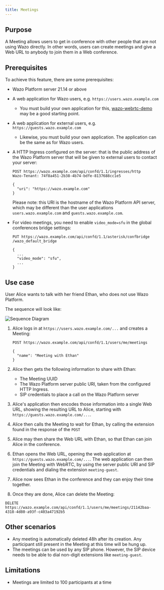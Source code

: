 ```yaml
---
title: Meetings
---
```


## Purpose

A Meeting allows users to get in conference with other people that are not using Wazo
directly. In other words, users can create meetings and give a Web URL to anybody to
join them in a Web conference.

## Prerequisites

To achieve this feature, there are some prerequisites:

* Wazo Platform server 21.14 or above
* A web application for Wazo users, e.g. `https://users.wazo.example.com`
  * You must build your own application for this,
  [wazo-webrtc-demo](https://github.com/wazo-platform/wazo-webrtc-demo) may be a good starting
  point.
* A web application for external users, e.g. `https://guests.wazo.example.com`
  * Likewise, you must build your own application. The application can be the same as for Wazo
  users.
* A HTTP Ingress configured on the server: that is the public address of the Wazo Platform server
  that will be given to external users to contact your server:
  
  ```http
  POST https://wazo.example.com/api/confd/1.1/ingresses/http
  Wazo-Tenant: 74f8a451-2b38-4b74-bdfe-8137688cc1e5
  
  {
    "uri": "https://wazo.example.com"
  }
  ```
  
  Please note: this URI is the hostname of the Wazo Platform API server, which may be different than
  the user applications `users.wazo.example.com` and `guests.wazo.example.com`.
* For video meetings, you need to enable `video_mode=sfu` in the global conferences bridge settings:

  ```http
  PUT https://wazo.example.com/api/confd/1.1/asterisk​/confbridge​/wazo_default_bridge
  
  {
    ...
    "video_mode": "sfu",
    ...
  }
  ```

## Use case

User Alice wants to talk with her friend Ethan, who does not use Wazo Platform.

The sequence will look like:

![Sequence Diagram](/images/uc-doc/administration/meetings.svg)

1. Alice logs in at `https://users.wazo.example.com/...` and creates a Meeting:

   ```http
   POST https://wazo.example.com/api/confd/1.1/users/me/meetings
   
   {
     "name": "Meeting with Ethan"
   }
   ```

1. Alice then gets the following information to share with Ethan:

   * The Meeting UUID
   * The Wazo Platform server public URI, taken from the configured HTTP Ingress.
   * SIP credentials to place a call on the Wazo Platform server

1. Alice's application then encodes those information into a single Web URL, showing the resulting
URL to Alice, starting with `https://guests.wazo.example.com/...`.

1. Alice then calls the Meeting to wait for Ethan, by calling the extension found in the response of the `POST`

1. Alice may then share the Web URL with Ethan, so that Ethan can join Alice in the conference.

1. Ethan opens the Web URL, opening the web application at `https://guests.wazo.example.com/...`.
The web application can then join the Meeting with WebRTC, by using the server public URI and SIP
credentials and dialing the extension `meeting-guest`.

1. Alice now sees Ethan in the conference and they can enjoy their time together.

1. Once they are done, Alice can delete the Meeting:

  ```http
  DELETE https://wazo.example.com/api/confd/1.1/users/me/meetings/21142baa-4318-4d80-a93f-c403a47192b5
  ```

## Other scenarios

* Any meeting is automatically deleted 48h after its creation. Any participant still present in the
  Meeting at this time will be hung up.
* The meetings can be used by any SIP phone. However, the SIP device needs to be able to dial
  non-digit extensions like `meeting-guest`.

## Limitations

* Meetings are limited to 100 participants at a time
